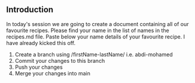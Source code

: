 ## Introduction

In today's session we are going to create a document containing all of our favourite recipes. Please find your name in the list of names in the recipes.md file. Paste below your name details of your favourite recipe. I have already kicked this off.

1. Create a branch using /firstName-lastName/ i.e. abdi-mohamed
2. Commit your changes to this branch
3. Push your changes
4. Merge your changes into main
